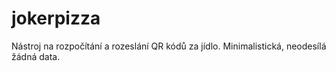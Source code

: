 # jokerpizza
Nástroj na rozpočítání a rozeslání QR kódů za jídlo. Minimalistická, neodesílá žádná data.
